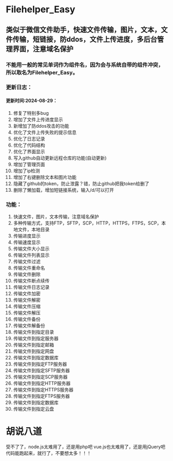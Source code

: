 # Filehelper_Easy
## 类似于微信文件助手，快速文件传输，图片，文本，文件传输，短链接，防ddos，文件上传进度，多后台管理界面，注意域名保护
### 不能用一般的常见单词作为组件名，因为会与系统自带的组件冲突，所以取名为Filehelper_Easy。
### 更新日志：
#### 更新时间:2024-08-29：

1. 修复了特别多bug
2. 增加了文件上传进度显示
3. 新增加了防ddos攻击的功能
4. 优化了文件上传失败的提示信息
5. 优化了日志记录
6. 优化了代码结构
7. 优化了界面显示
8. 写入github自动更新远程仓库的功能(自动更新)
9. 增加了管理页面
10. 增加了ip检测
11. 增加了右键删除文本和图片功能
12. 隐藏了github的token，防止泄露？错，防止github把我token给删了
13. 删除了懒加载，增加短链接系统，输入/d/可以打开
### 功能：
1. 快速文件，图片，文本传输，注意域名保护
2. 多种传输方式，支持FTP，SFTP，SCP，HTTP，HTTPS，FTPS，SCP，本地文件，本地目录
3. 传输进度显示
4. 传输速度显示
5. 传输文件大小显示
6. 传输文件列表显示
7. 传输文件过滤
8. 传输文件重命名
9. 传输文件删除
10. 传输文件断点续传
11. 传输文件日志记录
12. 传输文件加密
13. 传输文件解密
14. 传输文件压缩
15. 传输文件解压
16. 传输文件备份
17. 传输文件解备份
18. 传输文件到指定目录
19. 传输文件到指定服务器
20. 传输文件到指定邮箱
21. 传输文件到指定网盘
22. 传输文件到指定数据库
23. 传输文件到指定FTP服务器
24. 传输文件到指定SFTP服务器
25. 传输文件到指定SCP服务器
26. 传输文件到指定HTTP服务器
27. 传输文件到指定HTTPS服务器
28. 传输文件到指定FTPS服务器
29. 传输文件到指定数据库
30. 传输文件到指定云盘
# 胡说八道
受不了了，node.js太难用了，还是用php吧
vue.js也太难用了，还是用jQuery吧
代码能跑起来，就行了，不要想太多！！！